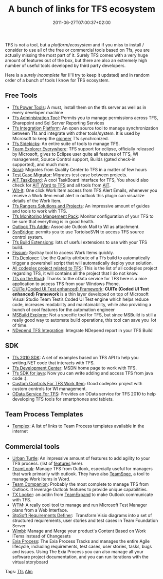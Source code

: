 ﻿---
title: "A bunch of links for TFS ecosystem"
description: ""
date: 2011-06-27T07:00:37+02:00
draft: false
tags: [ALM,Tfs]
categories: [Team Foundation Server]
---
TFS is not a tool, but a *platform/ecosystem* and if you miss to install / consider to use all of the free or commercial tools based on Tfs, you are actually missing the most part of it. Surely TFS comes with a very huge amount of features out of the box, but there are also an extremely high number of useful tools developed by third party developers.

Here is a *surely incomplete list* (I'll try to keep it updated) and in random order of a bunch of tools I know for TFS ecosystem.

## Free Tools

- [Tfs Power Tools](http://visualstudiogallery.msdn.microsoft.com/c255a1e4-04ba-4f68-8f4e-cd473d6b971f): A must, install them on the tfs server as well as in every developer machine
- [Tfs Administration Tool](http://tfsadmin.codeplex.com/): Permits you to manage permissions across TFS, Sharepoint and Sql Server Reporting Services
- [Tfs Integration Platform](http://tfsintegration.codeplex.com/): An open source tool to manage synchronization between Tfs and integrate with other tools/system. It is used by Microsoft to keep the [pioneer](http://blogs.msdn.com/b/granth/archive/2009/08/27/vsts-pioneer-tfs2010-dogfood-server.aspx) Tfs synchronized.
- [Tfs Sidekicks](http://www.attrice.info/cm/tfs/): An entire suite of tools to manage TFS.
- [Team Explorer Everywhere](http://www.microsoft.com/downloads/en/details.aspx?displaylang=en&amp;FamilyID=af1f5168-c0f7-47c6-be7a-2a83a6c02e57): TFS support for eclipse, officially released by Microsoft, gives to Eclipse user quite all features of TFS, WI management, Source Control support, Builds (gated check-in supported), and much more.
- [Scrat](http://blogs.microsoft.co.il/blogs/shair/archive/2010/07/25/scrat-quality-center-to-tfs-2010-in-hours-instead-of-months.aspx): Migrates from Quality Center to TFS in a matter of few hours
- [Test Case Migrator](http://blogs.microsoft.co.il/blogs/shair/archive/2011/03/20/test-case-migrator-between-projects-wpf-metro.aspx): Migrates test case between projects.
- [AIT TaskBoard](http://www.aitgmbh.de/ait_scrum_taskboard.0.html?&amp;no_cache=1&amp;L=1): A cool TaskBoard interface for TFS, You should also check for [AIT Word to TFS](http://www.aitgmbh.de/word_to_tfs0.0.html?&amp;no_cache=1&amp;L=1) and all tools from [AIT](http://www.aitgmbh.de/91.0.html?&amp;no_cache=1&amp;L=1).
- [Wit-It](http://coolthingoftheday.blogspot.com/2009/02/wit-it-one-click-work-item-access-from.html): One click Work Item access from TFS Alert Emails, whenever you receive a Work Item email alert in outlook this plugin can visualize details of the Work Item.
- [Tfs Rangers Solutions and Projects](http://msdn.microsoft.com/en-us/vstudio/ee358787): An impressive amount of guides and tools to work with TFS.
- [Tfs Monitoring Mangement Pack](http://www.microsoft.com/downloads/en/details.aspx?FamilyID=97ca3b31-3653-4d60-bdad-3f2017febdc3&amp;displaylang=en): Monitor configuration of your TFS to be sure that everything is in good health.
- [Outlook Tfs Addin](http://outlooktfsaddin.codeplex.com/): Associate Outlook Mail to WI as attachment.
- [SvnBridge](http://svnbridge.codeplex.com/): permits you to use TortoiseSVN to access TFS source control system.
- [Tfs Build Extensions](http://tfsbuildextensions.codeplex.com/): lots of useful extensions to use with your TFS build.
- [Fissum](http://fissum.codeplex.com/): Systray tool to access Work Items quickly.
- [Tfs Deployer](http://tfsdeployer.codeplex.com/): Use the Quality attribute of a Tfs build to automatically trigger a powershell script that will automatically deploy your solution.
- [All codeplex project related to TFS](http://www.codeplex.com/site/search?ProjectSearchText=TFS): This is the list of all codeplex project regarding TFS, it will contains all the project that I do not know.
- [Tfs on the Road](http://blogs.msdn.com/b/briankel/archive/2011/06/07/tfs-on-the-road-a-new-windows-phone-7-app-for-team-foundation-server.aspx): Thanks to the oData service for TFS here is a nice application to access TFS from your Windows Phone.
- [CUITe (Coded UI Test enhanced) Framework](http://cuite.codeplex.com/):  **CUITe (Coded UI Test enhanced) Framework** is a thin layer developed on top of Microsoft Visual Studio Team Test’s Coded UI Test engine which helps reduce code, increases readability and maintainability, while also providing a bunch of cool features for the automation engineer
- [MSBuild Explorer](http://www.msbuildexplorer.com/): Not a specific tool for TFS, but since MSBuild is still a really good way to automate build operations, this tool can save you  lot of time.
- [NDepend TFS Integration](http://ndependtfs.codeplex.com/): Integrate NDepend report in your TFS Build

## SDK

- [Tfs 2010 SDK](http://archive.msdn.microsoft.com/TfsSdk): A set of examples based on TFS API to help you writing.NET code that interacts with TFS.
- [Tfs Development Center](http://msdn.microsoft.com/en-us/vstudio/default.aspx): MSDN home page to work with TFS.
- [Tfs SDK for java](http://www.microsoft.com/downloads/en/details.aspx?FamilyID=7a3c4332-6998-48ec-b689-e434d4218012&amp;displaylang=en): Now you can write adding and access TFS from java code :).
- [Custom Controls For TFS Work Item](http://witcustomcontrols.codeplex.com/): Good codeplex project with custom controls for WI management.
- [OData Service For TFS](http://www.microsoft.com/downloads/en/details.aspx?FamilyID=d6f8968c-f27f-43fb-88ae-8805db257a67&amp;displaylang=en): Provides an OData service for TFS 2010 to help developing TFS tools for smartphones and tablets.

## Team Process Templates

- [Templex](http://templex.codeplex.com/): A list of links to Team Process templates available in the internet

## Commercial tools

- [Urban Turtle](http://urbanturtle.com/download/): An impressive amount of features to add agility to your TFS process. (list of [features](http://urbanturtle.com/features/) here).
- [TeamLook](http://www.teamsystemsolutions.com/teamlook/teamlook-features.aspx): Manage TFS from Outlook, especially useful for managers that work primarily with outlook. They have also [TeamSpec](http://www.teamsystemsolutions.com/teamspec/teamspec-features.aspx), a tool to manage Work Items in Word.
- [Team Companion](http://www.ekobit.com/ProductsDetailView.aspx?id=1): Probably the most complete to manage TFS from Outlook. It leverage Outlook features to provide unique capabilities.
- [TX Looker](http://www.teamexpand.com/product/tx-looker): an addin from [TeamExpand](http://www.teamexpand.com/products/list) to make Outlook communicate with TFS.
- [WTM](http://www.sela.co.il/alm/products_WTM.html): A really cool tool to manage and run Microsoft Test Manager plans from a Web Interface.
- [StpSoft Requirements Definer](http://www.stpsoft.co.uk/definer/index.html):  Transform Visio diagrams into a set of structured requirements, user stories and test cases in Team Foundation Server
- [Wimbi](http://www.sela.co.il/alm/products_Wimbi.html): Manage and Merge your product's Content Based on Work ITems instead of Changesets
- [Exia Process](http://www.exiaprocess.com/pages/product): The Exia Process Tracks and manages the entire Agile lifecycle, including requirements, test cases, user stories, tasks, bugs and issues. Using The Exia Process you can also manage all your software project documentation, and you can run iterations with the virtual storyboard

Tags: [Tfs](http://technorati.com/tag/Tfs) [Alm](http://technorati.com/tag/Alm)
